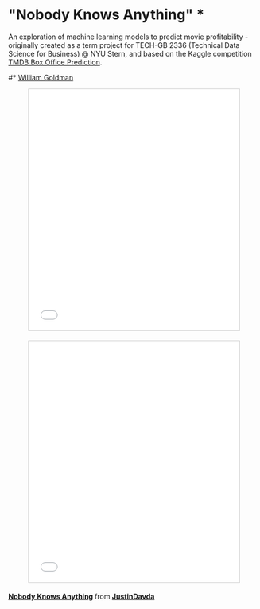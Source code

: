 # "Nobody Knows Anything" *

An exploration of machine learning models to predict movie profitability - originally created as a term project for TECH-GB 2336 (Technical Data Science for Business) @ NYU Stern, and based on the Kaggle competition [TMDB Box Office Prediction](https://www.kaggle.com/c/tmdb-box-office-prediction).

#* [William Goldman](https://variety.com/2018/film/opinion/william-goldman-dies-appreciation-1203030781/)


<figure>
<iframe src="//www.slideshare.net/slideshow/embed_code/key/EixD8OUMBX65Jy" width="595" height="485" frameborder="0" marginwidth="0" marginheight="0" scrolling="no" style="border:1px solid #CCC; border-width:1px; margin-bottom:5px; max-width: 100%;" allowfullscreen> </iframe>
</figure>

<figure>
<iframe src="//www.slideshare.net/slideshow/embed_code/key/cShc5ppBexucpg" width="595" height="485" frameborder="0" marginwidth="0" marginheight="0" scrolling="no" style="border:1px solid #CCC; border-width:1px; margin-bottom:5px; max-width: 100%;" allowfullscreen> </iframe> 
</figure>

<div style="margin-bottom:5px"> <strong> <a href="//www.slideshare.net/JustinDavda/nobody-knows-anything-250082090" title="Nobody Knows Anything" target="_blank">Nobody Knows Anything</a> </strong> from <strong><a href="https://www.slideshare.net/JustinDavda" target="_blank">JustinDavda</a></strong> </div>

